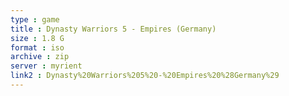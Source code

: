 ```yaml
---
type : game
title : Dynasty Warriors 5 - Empires (Germany)
size : 1.8 G
format : iso
archive : zip
server : myrient
link2 : Dynasty%20Warriors%205%20-%20Empires%20%28Germany%29
---
```

